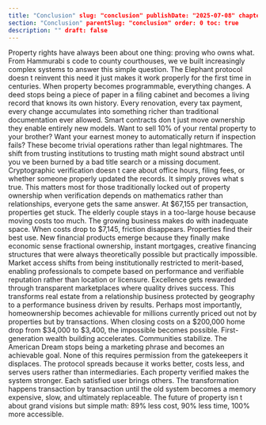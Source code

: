 ```yaml
---
title: "Conclusion" slug: "conclusion" publishDate: "2025-07-08" chapter: "Conclusion"
section: "Conclusion" parentSlug: "conclusion" order: 0 toc: true
description: "" draft: false
---
```

Property rights have always been about one thing: proving who owns what. From Hammurabi s code to county courthouses, we ve built increasingly complex systems to answer this simple question. The Elephant protocol doesn t reinvent this need it just makes it work properly for the first time in centuries.
When property becomes programmable, everything changes. A deed stops being a piece of paper in a filing cabinet and becomes a living record that knows its own history. Every renovation, every tax payment, every change accumulates into something richer than traditional documentation ever allowed. Smart contracts don t just move ownership they enable entirely new models. Want to sell 10% of your rental property to your brother? Want your earnest money to automatically return if inspection fails? These become trivial operations rather than legal nightmares.
The shift from trusting institutions to trusting math might sound abstract until you ve been burned by a bad title search or a missing document. Cryptographic verification doesn t care about office hours, filing fees, or whether someone properly updated the records. It simply proves what s true. This matters most for those traditionally locked out of property ownership when verification depends on mathematics rather than relationships, everyone gets the same answer.
At $67,155 per transaction, properties get stuck. The elderly couple stays in a too-large house because moving costs too much. The growing business makes do with inadequate space. When costs drop to $7,145, friction disappears. Properties find their best use. New financial products emerge because they finally make economic sense fractional ownership, instant mortgages, creative financing structures that were always theoretically possible but practically impossible.
Market access shifts from being institutionally restricted to merit-based, enabling professionals to compete based on performance and verifiable reputation rather than location or licensure. Excellence gets rewarded through transparent marketplaces where quality drives success. This transforms real estate from a relationship business protected by geography to a performance business driven by results.
Perhaps most importantly, homeownership becomes achievable for millions currently priced out not by properties but by transactions. When closing costs on a $200,000 home drop from $34,000 to $3,400, the impossible becomes possible. First-generation wealth building accelerates. Communities stabilize. The American Dream stops being a marketing phrase and becomes an achievable goal.
None of this requires permission from the gatekeepers it displaces. The protocol spreads because it works better, costs less, and serves users rather than intermediaries. Each property verified makes the system stronger. Each satisfied user brings others. The transformation happens transaction by transaction until the old system becomes a memory expensive, slow, and ultimately replaceable. The future of property isn t about grand visions but simple math: 89% less cost, 90% less time, 100% more accessible.
